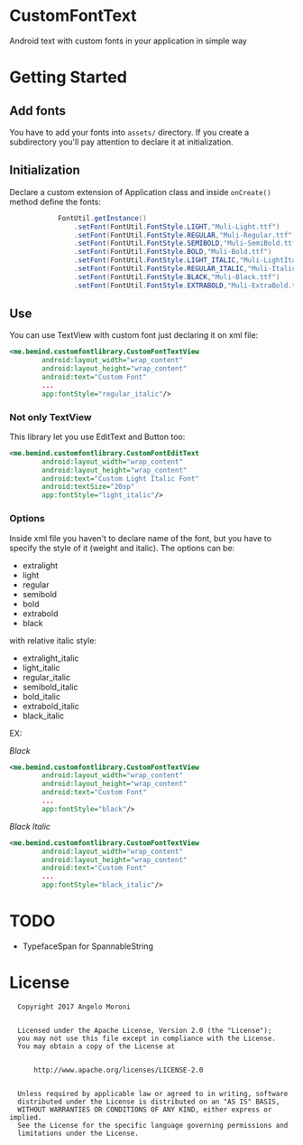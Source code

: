 # CustomFontText
Android text with custom fonts in your application in simple way

# Getting Started

## Add fonts

You have to add your fonts into `assets/` directory.
If you create a subdirectory you'll pay attention to declare it at initialization.

## Initialization
Declare a custom extension of Application class and inside `onCreate()` method define the fonts:
```java
            FontUtil.getInstance()
                .setFont(FontUtil.FontStyle.LIGHT,"Muli-Light.ttf")
                .setFont(FontUtil.FontStyle.REGULAR,"Muli-Regular.ttf")
                .setFont(FontUtil.FontStyle.SEMIBOLD,"Muli-SemiBold.ttf")
                .setFont(FontUtil.FontStyle.BOLD,"Muli-Bold.ttf")
                .setFont(FontUtil.FontStyle.LIGHT_ITALIC,"Muli-LightItalic.ttf")
                .setFont(FontUtil.FontStyle.REGULAR_ITALIC,"Muli-Italic.ttf")
                .setFont(FontUtil.FontStyle.BLACK,"Muli-Black.ttf")
                .setFont(FontUtil.FontStyle.EXTRABOLD,"Muli-ExtraBold.ttf");
```

## Use
You can use TextView with custom font just declaring it on xml file:

```xml
<me.bemind.customfontlibrary.CustomFontTextView
        android:layout_width="wrap_content"
        android:layout_height="wrap_content"
        android:text="Custom Font"
        ...
        app:fontStyle="regular_italic"/>
```
### Not only TextView
This library let you use EditText and Button too:

```xml
<me.bemind.customfontlibrary.CustomFontEditText
        android:layout_width="wrap_content"
        android:layout_height="wrap_content"
        android:text="Custom Light Italic Font"
        android:textSize="20sp"
        app:fontStyle="light_italic"/>
```
### Options
Inside xml file you haven't to declare name of the font, but you have to specify the style of it (weight and italic).
The options can be:
 * extralight
 * light
 * regular
 * semibold
 * bold
 * extrabold
 * black

with relative italic style:
 * extralight_italic
 * light_italic
 * regular_italic
 * semibold_italic
 * bold_italic
 * extrabold_italic
 * black_italic
 
EX: 

*Black*
```xml
<me.bemind.customfontlibrary.CustomFontTextView
        android:layout_width="wrap_content"
        android:layout_height="wrap_content"
        android:text="Custom Font"
        ...
        app:fontStyle="black"/>
```
*Black Italic*
```xml
<me.bemind.customfontlibrary.CustomFontTextView
        android:layout_width="wrap_content"
        android:layout_height="wrap_content"
        android:text="Custom Font"
        ...
        app:fontStyle="black_italic"/>
```

# TODO
 * TypefaceSpan for SpannableString
 
# License
 ```
   Copyright 2017 Angelo Moroni
   

   Licensed under the Apache License, Version 2.0 (the "License");
   you may not use this file except in compliance with the License.
   You may obtain a copy of the License at
   

       http://www.apache.org/licenses/LICENSE-2.0
       

   Unless required by applicable law or agreed to in writing, software
   distributed under the License is distributed on an "AS IS" BASIS,
   WITHOUT WARRANTIES OR CONDITIONS OF ANY KIND, either express or implied.
   See the License for the specific language governing permissions and
   limitations under the License.
 ```
